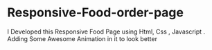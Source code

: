 # Responsive-Food-order-page
I Developed this  Responsive Food Page  using Html, Css , Javascript . Adding Some Awesome Animation in it to look better  
